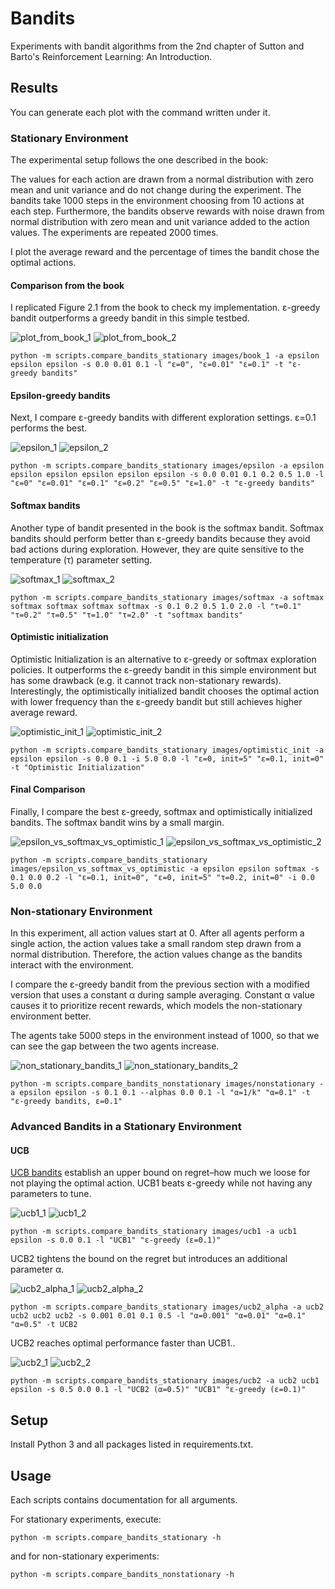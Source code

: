 # Bandits

Experiments with bandit algorithms from the 2nd chapter of Sutton and Barto's Reinforcement Learning: An Introduction.

## Results

You can generate each plot with the command written under it.

### Stationary Environment

The experimental setup follows the one described in the book:

The values for each action are drawn from a normal distribution with zero mean and unit variance and do not change 
during the experiment. The bandits take 1000 steps in the environment choosing from 10 actions at each step.
Furthermore, the bandits observe rewards with noise drawn from normal distribution with zero mean and unit variance 
added to the action values. The experiments are repeated 2000 times.

I plot the average reward and the percentage of times the bandit chose the optimal actions.

#### Comparison from the book

I replicated Figure 2.1 from the book to check my implementation. ε-greedy bandit outperforms a greedy bandit in this 
simple testbed.

![plot_from_book_1](images/book_1_rewards.svg)
![plot_from_book_2](images/book_1_actions.svg)

```
python -m scripts.compare_bandits_stationary images/book_1 -a epsilon epsilon epsilon -s 0.0 0.01 0.1 -l "ε=0", "ε=0.01" "ε=0.1" -t "ε-greedy bandits"
```

#### Epsilon-greedy bandits

Next, I compare ε-greedy bandits with different exploration settings. ε=0.1 performs the best.

![epsilon_1](images/epsilon_rewards.svg)
![epsilon_2](images/epsilon_actions.svg)

```
python -m scripts.compare_bandits_stationary images/epsilon -a epsilon epsilon epsilon epsilon epsilon epsilon -s 0.0 0.01 0.1 0.2 0.5 1.0 -l "ε=0" "ε=0.01" "ε=0.1" "ε=0.2" "ε=0.5" "ε=1.0" -t "ε-greedy bandits"
```

#### Softmax bandits

Another type of bandit presented in the book is the softmax bandit. Softmax bandits should perform better than 
ε-greedy bandits because they avoid bad actions during exploration. However, they are quite sensitive to the 
temperature (τ) parameter setting.

![softmax_1](images/softmax_rewards.svg)
![softmax_2](images/softmax_actions.svg)

```
python -m scripts.compare_bandits_stationary images/softmax -a softmax softmax softmax softmax softmax -s 0.1 0.2 0.5 1.0 2.0 -l "τ=0.1" "τ=0.2" "τ=0.5" "τ=1.0" "τ=2.0" -t "softmax bandits"
```

#### Optimistic initialization

Optimistic Initialization is an alternative to ε-greedy or softmax exploration policies. It outperforms the ε-greedy 
bandit in this simple environment but has some drawback (e.g. it cannot track non-stationary rewards). Interestingly,
the optimistically initialized bandit chooses the optimal action with lower frequency than the ε-greedy bandit
but still achieves higher average reward.

![optimistic_init_1](images/optimistic_init_rewards.svg)
![optimistic_init_2](images/optimistic_init_actions.svg)

```
python -m scripts.compare_bandits_stationary images/optimistic_init -a epsilon epsilon -s 0.0 0.1 -i 5.0 0.0 -l "ε=0, init=5" "ε=0.1, init=0" -t "Optimistic Initialization"
```

#### Final Comparison

Finally, I compare the best ε-greedy, softmax and optimistically initialized bandits. The softmax bandit wins by a 
small margin.

![epsilon_vs_softmax_vs_optimistic_1](images/epsilon_vs_softmax_vs_optimistic_rewards.svg)
![epsilon_vs_softmax_vs_optimistic_2](images/epsilon_vs_softmax_vs_optimistic_actions.svg)

```
python -m scripts.compare_bandits_stationary images/epsilon_vs_softmax_vs_optimistic -a epsilon epsilon softmax -s 0.1 0.0 0.2 -l "ε=0.1, init=0", "ε=0, init=5" "τ=0.2, init=0" -i 0.0 5.0 0.0
```

### Non-stationary Environment

In this experiment, all action values start at 0. After all agents perform a single action, the action values take a 
small random step drawn from a normal distribution. Therefore, the action values change as the bandits interact with 
the environment.

I compare the ε-greedy bandit from the previous section with a modified version that uses a constant α during sample 
averaging. Constant α value causes it to prioritize recent rewards, which models the non-stationary environment better.

The agents take 5000 steps in the environment instead of 1000, so that we can see the gap between the two agents 
increase.

![non_stationary_bandits_1](images/nonstationary_rewards.svg)
![non_stationary_bandits_2](images/nonstationary_actions.svg)

```
python -m scripts.compare_bandits_nonstationary images/nonstationary -a epsilon epsilon -s 0.1 0.1 --alphas 0.0 0.1 -l "α=1/k" "α=0.1" -t "ε-greedy bandits, ε=0.1"
```

### Advanced Bandits in a Stationary Environment ###

#### UCB ####

[UCB bandits](https://webdocs.cs.ualberta.ca/~games/go/seminar/notes/2007/slides_ucb.pdf) 
establish an upper bound on regret–how much we loose for not playing the optimal action.
UCB1 beats ε-greedy while not having any parameters to tune.

![ucb1_1](images/ucb1_rewards.svg)
![ucb1_2](images/ucb1_actions.svg)

```
python -m scripts.compare_bandits_stationary images/ucb1 -a ucb1 epsilon -s 0.0 0.1 -l "UCB1" "ε-greedy (ε=0.1)"
```

UCB2 tightens the bound on the regret but introduces an additional parameter α.

![ucb2_alpha_1](images/ucb2_alpha_rewards.svg)
![ucb2_alpha_2](images/ucb2_alpha_actions.svg)

```
python -m scripts.compare_bandits_stationary images/ucb2_alpha -a ucb2 ucb2 ucb2 ucb2 -s 0.001 0.01 0.1 0.5 -l "α=0.001" "α=0.01" "α=0.1" "α=0.5" -t UCB2
```

UCB2 reaches optimal performance faster than UCB1..

![ucb2_1](images/ucb2_rewards.svg)
![ucb2_2](images/ucb2_actions.svg)

```
python -m scripts.compare_bandits_stationary images/ucb2 -a ucb2 ucb1 epsilon -s 0.5 0.0 0.1 -l "UCB2 (α=0.5)" "UCB1" "ε-greedy (ε=0.1)"
```

## Setup

Install Python 3 and all packages listed in requirements.txt.

## Usage

Each scripts contains documentation for all arguments.

For stationary experiments, execute:

```
python -m scripts.compare_bandits_stationary -h
```

and for non-stationary experiments:

```
python -m scripts.compare_bandits_nonstationary -h
```